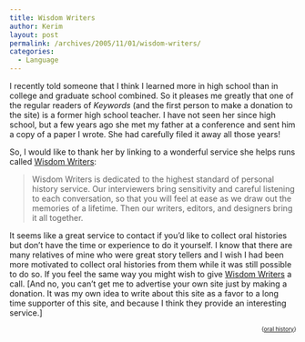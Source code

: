 ```yaml
---
title: Wisdom Writers
author: Kerim
layout: post
permalink: /archives/2005/11/01/wisdom-writers/
categories:
  - Language
---
```

I recently told someone that I think I learned more in high school than in college and graduate school combined. So it pleases me greatly that one of the regular readers of *Keywords* (and the first person to make a donation to the site) is a former high school teacher. I have not seen her since high school, but a few years ago she met my father at a conference and sent him a copy of a paper I wrote. She had carefully filed it away all those years!

So, I would like to thank her by linking to a wonderful service she helps runs called <a href="http://www.wisdomwriters.com/" onclick="_gaq.push(['_trackEvent', 'outbound-article', 'http://www.wisdomwriters.com/', 'Wisdom Writers']);" >Wisdom Writers</a>:

> Wisdom Writers is dedicated to the highest standard of personal history service. Our interviewers bring sensitivity and careful listening to each conversation, so that you will feel at ease as we draw out the memories of a lifetime. Then our writers, editors, and designers bring it all together.

It seems like a great service to contact if you&#8217;d like to collect oral histories but don&#8217;t have the time or experience to do it yourself. I know that there are many relatives of mine who were great story tellers and I wish I had been more motivated to collect oral histories from them while it was still possible to do so. If you feel the same way you might wish to give <a href="http://www.wisdomwriters.com/" onclick="_gaq.push(['_trackEvent', 'outbound-article', 'http://www.wisdomwriters.com/', 'Wisdom Writers']);" >Wisdom Writers</a> a call. [And no, you can&#8217;t get me to advertise your own site just by making a donation. It was my own idea to write about this site as a favor to a long time supporter of this site, and because I think they provide an interesting service.] 

<!-- technorati tags start -->

<div style="text-align:right;">
  <span style="font-size:x-small;">{<a href="http://www.technorati.com/tag/oral history" onclick="_gaq.push(['_trackEvent', 'outbound-article', 'http://www.technorati.com/tag/oral history', 'oral history']);"  rel="tag">oral history</a>}</span>
 

<!-- technorati tags end -->

